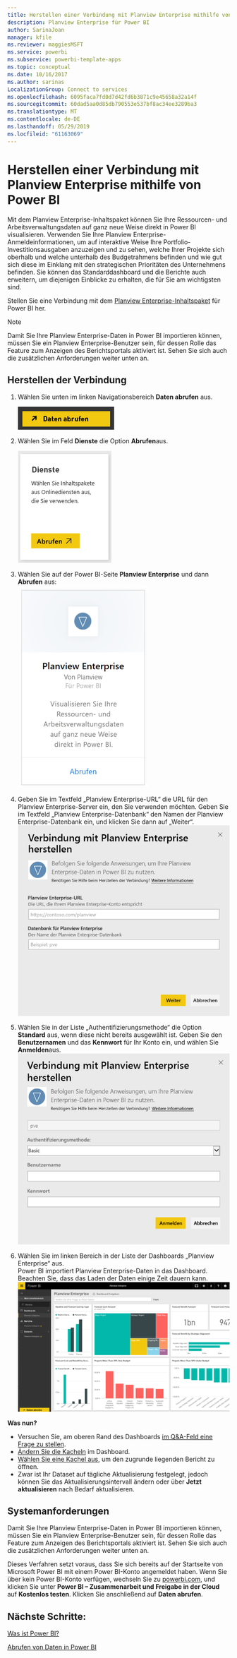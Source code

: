 ```yaml
---
title: Herstellen einer Verbindung mit Planview Enterprise mithilfe von Power BI
description: Planview Enterprise für Power BI
author: SarinaJoan
manager: kfile
ms.reviewer: maggiesMSFT
ms.service: powerbi
ms.subservice: powerbi-template-apps
ms.topic: conceptual
ms.date: 10/16/2017
ms.author: sarinas
LocalizationGroup: Connect to services
ms.openlocfilehash: 6095faca7fd0d7d42fd6b3871c9e45658a32a14f
ms.sourcegitcommit: 60dad5aa0d85db790553e537bf8ac34ee3289ba3
ms.translationtype: MT
ms.contentlocale: de-DE
ms.lasthandoff: 05/29/2019
ms.locfileid: "61163069"
---
```

# <a name="connect-to-planview-enterprise-with-power-bi"></a>Herstellen einer Verbindung mit Planview Enterprise mithilfe von Power BI
Mit dem Planview Enterprise-Inhaltspaket können Sie Ihre Ressourcen- und Arbeitsverwaltungsdaten auf ganz neue Weise direkt in Power BI visualisieren. Verwenden Sie Ihre Planview Enterprise-Anmeldeinformationen, um auf interaktive Weise Ihre Portfolio-Investitionsausgaben anzuzeigen und zu sehen, welche Ihrer Projekte sich oberhalb und welche unterhalb des Budgetrahmens befinden und wie gut sich diese im Einklang mit den strategischen Prioritäten des Unternehmens befinden. Sie können das Standarddashboard und die Berichte auch erweitern, um diejenigen Einblicke zu erhalten, die für Sie am wichtigsten sind.

Stellen Sie eine Verbindung mit dem [Planview Enterprise-Inhaltspaket](https://app.powerbi.com/getdata/services/planview-enterprise) für Power BI her.

>[!NOTE]
>Damit Sie Ihre Planview Enterprise-Daten in Power BI importieren können, müssen Sie ein Planview Enterprise-Benutzer sein, für dessen Rolle das Feature zum Anzeigen des Berichtsportals aktiviert ist. Sehen Sie sich auch die zusätzlichen Anforderungen weiter unten an.

## <a name="how-to-connect"></a>Herstellen der Verbindung
1. Wählen Sie unten im linken Navigationsbereich **Daten abrufen** aus.
   
    ![](media/service-connect-to-planview/get.png)
2. Wählen Sie im Feld **Dienste** die Option **Abrufen**aus.
   
    ![](media/service-connect-to-planview/services.png)
3. Wählen Sie auf der Power BI-Seite **Planview Enterprise** und dann **Abrufen** aus:  
    ![](media/service-connect-to-planview/planview.png)
4. Geben Sie im Textfeld „Planview Enterprise-URL“ die URL für den Planview Enterprise-Server ein, den Sie verwenden möchten. Geben Sie im Textfeld „Planview Enterprise-Datenbank“ den Namen der Planview Enterprise-Datenbank ein, und klicken Sie dann auf „Weiter“.  
    ![](media/service-connect-to-planview/params.png)
5. Wählen Sie in der Liste „Authentifizierungsmethode“ die Option **Standard** aus, wenn diese nicht bereits ausgewählt ist. Geben Sie den **Benutzernamen** und das **Kennwort** für Ihr Konto ein, und wählen Sie **Anmelden**aus.  
   ![](media/service-connect-to-planview/creds.png)
6. Wählen Sie im linken Bereich in der Liste der Dashboards „Planview Enterprise“ aus.  
     Power BI importiert Planview Enterprise-Daten in das Dashboard. Beachten Sie, dass das Laden der Daten einige Zeit dauern kann.  
    ![](media/service-connect-to-planview/dashboard.png)

**Was nun?**

* Versuchen Sie, am oberen Rand des Dashboards [im Q&A-Feld eine Frage zu stellen](consumer/end-user-q-and-a.md).
* [Ändern Sie die Kacheln](service-dashboard-edit-tile.md) im Dashboard.
* [Wählen Sie eine Kachel aus](consumer/end-user-tiles.md), um den zugrunde liegenden Bericht zu öffnen.
* Zwar ist Ihr Dataset auf tägliche Aktualisierung festgelegt, jedoch können Sie das Aktualisierungsintervall ändern oder über **Jetzt aktualisieren** nach Bedarf aktualisieren.

## <a name="system-requirements"></a>Systemanforderungen
Damit Sie Ihre Planview Enterprise-Daten in Power BI importieren können, müssen Sie ein Planview Enterprise-Benutzer sein, für dessen Rolle das Feature zum Anzeigen des Berichtsportals aktiviert ist. Sehen Sie sich auch die zusätzlichen Anforderungen weiter unten an.

Dieses Verfahren setzt voraus, dass Sie sich bereits auf der Startseite von Microsoft Power BI mit einem Power BI-Konto angemeldet haben. Wenn Sie über kein Power BI-Konto verfügen, wechseln Sie zu [powerbi.com](https://powerbi.microsoft.com/get-started/), und klicken Sie unter **Power BI – Zusammenarbeit und Freigabe in der Cloud** auf **Kostenlos testen**. Klicken Sie anschließend auf **Daten abrufen**.

## <a name="next-steps"></a>Nächste Schritte:

[Was ist Power BI?](power-bi-overview.md)

[Abrufen von Daten in Power BI](service-get-data.md)